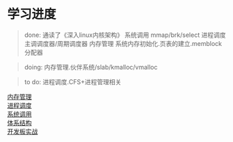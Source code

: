 # 学习进度
> done:
> 通读了《深入linux内核架构》
> 系统调用 mmap/brk/select
> 进程调度 主调调度器/周期调度器
> 内存管理 系统内存初始化.页表的建立.memblock分配器

> doing:
> 内存管理.伙伴系统/slab/kmalloc/vmalloc

> to do:
> 进程调度.CFS+进程管理相关

[内存管理](doc/memory_manage/mm.md)  
[进程调度](doc/process_manage/process.md)  
[系统调用](doc/system_call/system_call.md)  
[体系结构](doc/arch/ARM64.md)  
[开发板实战](doc/board/rk3399.md)  

